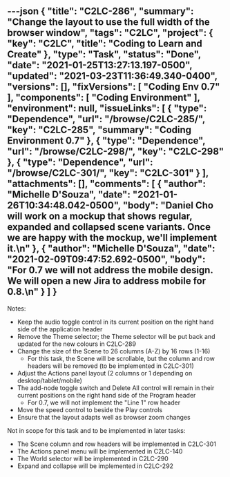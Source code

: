 ---json
{
  "title": "C2LC-286",
  "summary": "Change the layout to use the full width of the browser window",
  "tags": "C2LC",
  "project": {
    "key": "C2LC",
    "title": "Coding to Learn and Create"
  },
  "type": "Task",
  "status": "Done",
  "date": "2021-01-25T13:27:13.197-0500",
  "updated": "2021-03-23T11:36:49.340-0400",
  "versions": [],
  "fixVersions": [
    "Coding Env 0.7"
  ],
  "components": [
    "Coding Environment"
  ],
  "environment": null,
  "issueLinks": [
    {
      "type": "Dependence",
      "url": "/browse/C2LC-285/",
      "key": "C2LC-285",
      "summary": "Coding Environment 0.7"
    },
    {
      "type": "Dependence",
      "url": "/browse/C2LC-298/",
      "key": "C2LC-298"
    },
    {
      "type": "Dependence",
      "url": "/browse/C2LC-301/",
      "key": "C2LC-301"
    }
  ],
  "attachments": [],
  "comments": [
    {
      "author": "Michelle D'Souza",
      "date": "2021-01-26T10:34:48.042-0500",
      "body": "Daniel Cho will work on a mockup that shows regular, expanded and collapsed scene variants. Once we are happy with the mockup, we'll implement it.\n"
    },
    {
      "author": "Michelle D'Souza",
      "date": "2021-02-09T09:47:52.692-0500",
      "body": "For 0.7 we will not address the mobile design. We will open a new Jira to address mobile for 0.8.\n"
    }
  ]
}
---
Notes:

* Keep the audio toggle control in its current position on the right hand side of the application header
* Remove the Theme selector; the Theme selector will be put back and updated for the new colours in C2LC-289
* Change the size of the Scene to 26 columns (A-Z) by 16 rows (1-16)
  * For this task, the Scene will be scrollable, but the column and row headers will be removed (to be implemented in C2LC-301)
* Adjust the Actions panel layout (2 columns or 1 depending on desktop/tablet/mobile)
* The add-node toggle switch and Delete All control will remain in their current positions on the right hand side of the Program header
  * For 0.7, we will not implement the "Line 1" row header
* Move the speed control to beside the Play controls
* Ensure that the layout adapts well as browser zoom changes

Not in scope for this task and to be implemented in later tasks:

* The Scene column and row headers will be implemented in C2LC-301
* The Actions panel menu will be implemented in C2LC-140
* The World selector will be implemented in C2LC-290
* Expand and collapse will be implemented in C2LC-292

        